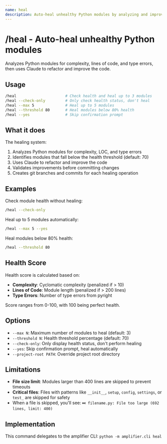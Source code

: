 ```yaml
---
name: heal
description: Auto-heal unhealthy Python modules by analyzing and improving code quality
---
```


# /heal - Auto-heal unhealthy Python modules

Analyzes Python modules for complexity, lines of code, and type errors, then uses Claude to refactor and improve the code.

## Usage

```bash
/heal                      # Check health and heal up to 3 modules
/heal --check-only         # Only check health status, don't heal
/heal --max 5              # Heal up to 5 modules
/heal --threshold 80       # Heal modules below 80% health
/heal --yes                # Skip confirmation prompt
```

## What it does

The healing system:
1. Analyzes Python modules for complexity, LOC, and type errors
2. Identifies modules that fall below the health threshold (default: 70)
3. Uses Claude to refactor and improve the code
4. Validates improvements before committing changes
5. Creates git branches and commits for each healing operation

## Examples

Check module health without healing:
```bash
/heal --check-only
```

Heal up to 5 modules automatically:
```bash
/heal --max 5 --yes
```

Heal modules below 80% health:
```bash
/heal --threshold 80
```

## Health Score

Health score is calculated based on:
- **Complexity**: Cyclomatic complexity (penalized if > 10)
- **Lines of Code**: Module length (penalized if > 200 lines)
- **Type Errors**: Number of type errors from pyright

Score ranges from 0-100, with 100 being perfect health.

## Options

- `--max N`: Maximum number of modules to heal (default: 3)
- `--threshold N`: Health threshold percentage (default: 70)
- `--check-only`: Only display health status, don't perform healing
- `--yes`: Skip confirmation prompt, heal automatically
- `--project-root PATH`: Override project root directory

## Limitations

- **File size limit**: Modules larger than 400 lines are skipped to prevent timeouts
- **Critical files**: Files with patterns like `__init__`, `setup`, `config`, `settings`, or `test_` are skipped for safety
- When a file is skipped, you'll see: `⏭️ filename.py: File too large (692 lines, limit: 400)`

## Implementation

This command delegates to the amplifier CLI: `python -m amplifier.cli heal`